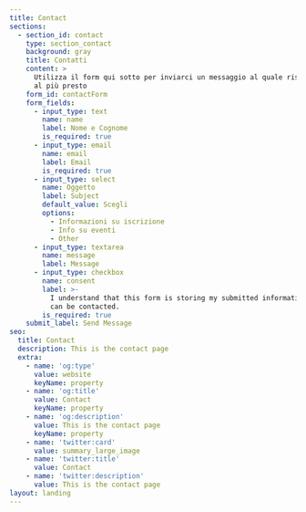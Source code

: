 ```yaml
---
title: Contact
sections:
  - section_id: contact
    type: section_contact
    background: gray
    title: Contatti
    content: >
      Utilizza il form qui sotto per inviarci un messaggio al quale risponderemo
      al più presto
    form_id: contactForm
    form_fields:
      - input_type: text
        name: name
        label: Nome e Cognome
        is_required: true
      - input_type: email
        name: email
        label: Email
        is_required: true
      - input_type: select
        name: Oggetto
        label: Subject
        default_value: Scegli
        options:
          - Informazioni su iscrizione
          - Info su eventi
          - Other
      - input_type: textarea
        name: message
        label: Message
      - input_type: checkbox
        name: consent
        label: >-
          I understand that this form is storing my submitted information so I
          can be contacted.
        is_required: true
    submit_label: Send Message
seo:
  title: Contact
  description: This is the contact page
  extra:
    - name: 'og:type'
      value: website
      keyName: property
    - name: 'og:title'
      value: Contact
      keyName: property
    - name: 'og:description'
      value: This is the contact page
      keyName: property
    - name: 'twitter:card'
      value: summary_large_image
    - name: 'twitter:title'
      value: Contact
    - name: 'twitter:description'
      value: This is the contact page
layout: landing
---
```

